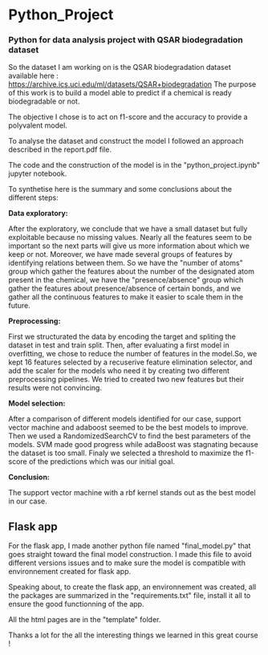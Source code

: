 # Python_Project
### Python for data analysis project with QSAR biodegradation dataset

So the dataset I am working on is the QSAR biodegradation dataset available here : https://archive.ics.uci.edu/ml/datasets/QSAR+biodegradation
The purpose of this work is to build a model able to predict if a chemical is ready biodegradable or not.

The objective I chose is to act on f1-score and the accuracy to provide a polyvalent model.

To analyse the dataset and construct the model I followed an approach described in the report.pdf file.

The code and the construction of the model is in the "python_project.ipynb" jupyter notebook. 

To synthetise here is the summary and some conclusions about the different steps:

**Data exploratory:**



After the exploratory, we conclude that we have a small dataset but fully exploitable because no missing values. Nearly all the features seem to be important so the next parts will give us more information about which we keep or not. Moreover, we have made several groups of features by identifying relations between them. So we have the "number of atoms" group which gather the features about the number of the designated atom present in the chemical, we have the "presence/absence" group which gather the features about presence/absence of certain bonds, and we gather all the continuous features to make it easier to scale them in the future.



**Preprocessing:**



First we structurated the data by encoding the target and spliting the dataset in test and train split. Then, after evaluating a first model in overfitting, we chose to reduce the number of features in the model.So, we kept 16 features selected by a recuserive feature elimination selector, and add the scaler for the models who need it by creating two different preprocessing pipelines. We tried to created two new features but their results were not convincing.



**Model selection:**



After a comparison of different models identified for our case, support vector machine and adaboost seemed to be the best models to improve. Then we used a RandomizedSearchCV to find the best parameters of the models. SVM made good progress while adaBoost was stagnating because the dataset is too small. Finaly we selected a threshold to maximize the f1-score of the predictions which was our initial goal.






**Conclusion:**

The support vector machine with a rbf kernel stands out as the best model in our case. 


## Flask app

For the flask app, I made another python file named "final_model.py" that goes straight toward the final model construction. I made this file to avoid different versions issues and to make sure the model is compatible with environnement created for flask app.

Speaking about, to create the flask app, an environnement was created, all the packages are summarized in the "requirements.txt" file, install it all to ensure the good functionning of the app.

All the html pages are in the "template" folder.


Thanks a lot for the all the interesting things we learned in this great course !



